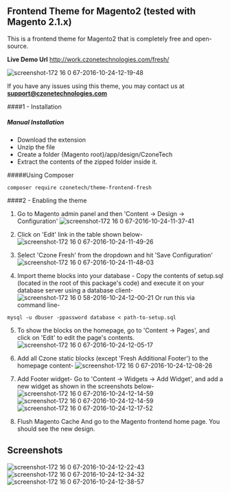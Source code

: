 ## Frontend Theme for Magento2 (tested with Magento 2.1.x)
This is a frontend theme for Magento2 that is completely free and open-source.

**Live Demo Url**
<a href="http://work.czonetechnologies.com/fresh/" target="_blank">http://work.czonetechnologies.com/fresh/</a>

![screenshot-172 16 0 67-2016-10-24-12-19-48](https://cloud.githubusercontent.com/assets/1729518/19636039/3af9e52a-99e4-11e6-88c1-30c25500940b.png)

If you have any issues using this theme, you may contact us at **support@czonetechnologies.com**



####1 - Installation
##### Manual Installation

 * Download the extension
 * Unzip the file
 * Create a folder {Magento root}/app/design/CzoneTech
 * Extract the contents of the zipped folder inside it.




#####Using Composer


```
composer require czonetech/theme-frontend-fresh
```


####2 -  Enabling the theme



1. Go to Magento admin panel and then 'Content -> Design -> Configuration'
![screenshot-172 16 0 67-2016-10-24-11-37-41](https://cloud.githubusercontent.com/assets/1729518/19635293/d80559f4-99de-11e6-9f25-53a1c794a321.png)

2. Click on 'Edit' link in the table shown below-
![screenshot-172 16 0 67-2016-10-24-11-49-26](https://cloud.githubusercontent.com/assets/1729518/19635538/b33a5f82-99e0-11e6-86e5-efaf95a3e885.png)


3. Select 'Czone Fresh' from the dropdown and hit 'Save Configuration'
![screenshot-172 16 0 67-2016-10-24-11-48-03](https://cloud.githubusercontent.com/assets/1729518/19635418/d7ea7f98-99df-11e6-8790-add9a1c959f9.png)


4. Import theme blocks into your database -
Copy the contents of setup.sql (located in the root of this package's code) and execute it on your database server
 using a database client-
 ![screenshot-172 16 0 58-2016-10-24-12-00-21](https://cloud.githubusercontent.com/assets/1729518/19635669/9f59c25e-99e1-11e6-98da-c29d7436c255.png)
 Or run this via command line-
 ```
 mysql -u dbuser -ppassword database < path-to-setup.sql
 ```
 
5. To show the blocks on the homepage, go to 'Content -> Pages', and click on 'Edit' to edit the page's contents.
![screenshot-172 16 0 67-2016-10-24-12-05-17](https://cloud.githubusercontent.com/assets/1729518/19635753/3c540bc8-99e2-11e6-883c-770af16e6f1f.png)

6. Add all Czone static blocks (except 'Fresh Additional Footer') to the homepage content-
![screenshot-172 16 0 67-2016-10-24-12-08-26](https://cloud.githubusercontent.com/assets/1729518/19635811/a9f1c422-99e2-11e6-97cb-0a7485f0ffdf.png)

7. Add Footer widget- Go to 'Content -> Widgets -> Add Widget', and add a new widget as shown in the screenshots below-
![screenshot-172 16 0 67-2016-10-24-12-14-59](https://cloud.githubusercontent.com/assets/1729518/19635938/9fa7adb4-99e3-11e6-8790-0df7054d9506.png)
![screenshot-172 16 0 67-2016-10-24-12-14-59](https://cloud.githubusercontent.com/assets/1729518/19635995/f76d6dcc-99e3-11e6-9be7-b0517a92c14b.png)
![screenshot-172 16 0 67-2016-10-24-12-17-52](https://cloud.githubusercontent.com/assets/1729518/19635994/f769f868-99e3-11e6-9be4-71b33b5cac1f.png)

8. Flush Magento Cache And go to the Magento frontend home page. You should see the new design.


## Screenshots

![screenshot-172 16 0 67-2016-10-24-12-22-43](https://cloud.githubusercontent.com/assets/1729518/19636097/afd015ea-99e4-11e6-82a7-c3a880a43b6c.png)
![screenshot-172 16 0 67-2016-10-24-12-34-32](https://cloud.githubusercontent.com/assets/1729518/19636328/48bf1b6a-99e6-11e6-992c-954cef5dfb7a.png)
![screenshot-172 16 0 67-2016-10-24-12-38-57](https://cloud.githubusercontent.com/assets/1729518/19636424/e06525e0-99e6-11e6-93f8-c2d30a73b4f3.png)



